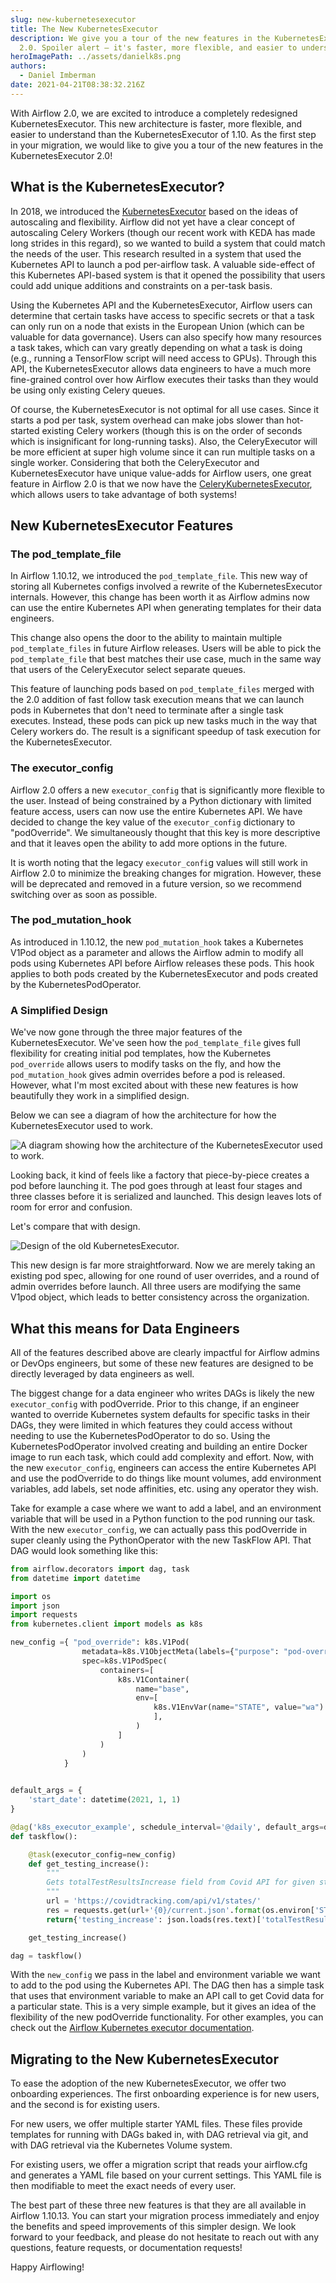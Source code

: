 ```yaml
---
slug: new-kubernetesexecutor
title: The New KubernetesExecutor
description: We give you a tour of the new features in the KubernetesExecutor
  2.0. Spoiler alert — it's faster, more flexible, and easier to understand.
heroImagePath: ../assets/danielk8s.png
authors:
  - Daniel Imberman
date: 2021-04-21T08:38:32.216Z
---
```

With Airflow 2.0, we are excited to introduce a completely redesigned KubernetesExecutor. This new architecture is faster, more flexible, and easier to understand than the KubernetesExecutor of 1.10. As the first step in your migration, we would like to give you a tour of the new features in the KubernetesExecutor 2.0!

## What is the KubernetesExecutor?

In 2018, we introduced the [KubernetesExecutor](https://airflow.apache.org/docs/apache-airflow/stable/executor/kubernetes.html) based on the ideas of autoscaling and flexibility. Airflow did not yet have a clear concept of autoscaling Celery Workers (though our recent work with KEDA has made long strides in this regard), so we wanted to build a system that could match the needs of the user. This research resulted in a system that used the Kubernetes API to launch a pod per-airflow task. A valuable side-effect of this Kubernetes API-based system is that it opened the possibility that users could add unique additions and constraints on a per-task basis.

Using the Kubernetes API and the KubernetesExecutor, Airflow users can determine that certain tasks have access to specific secrets or that a task can only run on a node that exists in the European Union (which can be valuable for data governance). Users can also specify how many resources a task takes, which can vary greatly depending on what a task is doing (e.g., running a TensorFlow script will need access to GPUs). Through this API, the KubernetesExecutor allows data engineers to have a much more fine-grained control over how Airflow executes their tasks than they would be using only existing Celery queues.

Of course, the KubernetesExecutor is not optimal for all use cases. Since it starts a pod per task, system overhead can make jobs slower than hot-started existing Celery workers (though this is on the order of seconds which is insignificant for long-running tasks). Also, the CeleryExecutor will be more efficient at super high volume since it can run multiple tasks on a single worker. Considering that both the CeleryExecutor and KubernetesExecutor have unique value-adds for Airflow users, one great feature in Airflow 2.0 is that we now have the [CeleryKubernetesExecutor](https://airflow.apache.org/docs/apache-airflow/stable/executor/celery_kubernetes.html), which allows users to take advantage of both systems!

## New KubernetesExecutor Features

### **The pod_template_file**

In Airflow 1.10.12, we introduced the `pod_template_file`. This new way of storing all Kubernetes configs involved a rewrite of the KubernetesExecutor internals. However, this change has been worth it as Airflow admins now can use the entire Kubernetes API when generating templates for their data engineers.

This change also opens the door to the ability to maintain multiple `pod_template_files` in future Airflow releases. Users will be able to pick the `pod_template_file` that best matches their use case, much in the same way that users of the CeleryExecutor select separate queues.

This feature of launching pods based on `pod_template_files` merged with the 2.0 addition of fast follow task execution means that we can launch pods in Kubernetes that don't need to terminate after a single task executes. Instead, these pods can pick up new tasks much in the way that Celery workers do. The result is a significant speedup of task execution for the KubernetesExecutor.

### **The executor_config**

Airflow 2.0 offers a new `executor_config` that is significantly more flexible to the user. Instead of being constrained by a Python dictionary with limited feature access, users can now use the entire Kubernetes API. We have decided to change the key value of the `executor_config` dictionary to "podOverride". We simultaneously thought that this key is more descriptive and that it leaves open the ability to add more options in the future.

It is worth noting that the legacy `executor_confi`g values will still work in Airflow 2.0 to minimize the breaking changes for migration. However, these will be deprecated and removed in a future version, so we recommend switching over as soon as possible.

### **The pod_mutation_hook**

As introduced in 1.10.12, the new `pod_mutation_hook` takes a Kubernetes V1Pod object as a parameter and allows the Airflow admin to modify all pods using Kubernetes API before Airflow releases these pods. This hook applies to both pods created by the KubernetesExecutor and pods created by the KubernetesPodOperator.

### **A Simplified Design**

We've now gone through the three major features of the KubernetesExecutor. We've seen how the `pod_template_file` gives full flexibility for creating initial pod templates, how the Kubernetes `pod_override` allows users to modify tasks on the fly, and how the `pod_mutation_hook` gives admin overrides before a pod is released. However, what I'm most excited about with these new features is how beautifully they work in a simplified design.

Below we can see a diagram of how the architecture for how the KubernetesExecutor used to work.

![A diagram showing how the architecture of the KubernetesExecutor used to work.](../assets/imagek8s1.png "A diagram showing how the architecture of the KubernetesExecutor used to work.")

Looking back, it kind of feels like a factory that piece-by-piece creates a pod before launching it. The pod goes through at least four stages and three classes before it is serialized and launched. This design leaves lots of room for error and confusion.

Let's compare that with design.

![Design of the old KubernetesExecutor.](../assets/imagek8s2.png "Design of the old KubernetesExecutor.")

This new design is far more straightforward. Now we are merely taking an existing pod spec, allowing for one round of user overrides, and a round of admin overrides before launch. All three users are modifying the same V1pod object, which leads to better consistency across the organization.

## What this means for Data Engineers

All of the features described above are clearly impactful for Airflow admins or DevOps engineers, but some of these new features are designed to be directly leveraged by data engineers as well.

The biggest change for a data engineer who writes DAGs is likely the new `executor_config` with podOverride. Prior to this change, if an engineer wanted to override Kubernetes system defaults for specific tasks in their DAGs, they were limited in which features they could access without needing to use the KubernetesPodOperator to do so. Using the KubernetesPodOperator involved creating and building an entire Docker image to run each task, which could add complexity and effort. Now, with the new `executor_config`, engineers can access the entire Kubernetes API and use the podOverride to do things like mount volumes, add environment variables, add labels, set node affinities, etc. using any operator they wish.

Take for example a case where we want to add a label, and an environment variable that will be used in a Python function to the pod running our task. With the new `executor_config`, we can actually pass this podOverride in super cleanly using the PythonOperator with the new TaskFlow API. That DAG would look something like this:

```python
from airflow.decorators import dag, task
from datetime import datetime

import os
import json
import requests
from kubernetes.client import models as k8s

new_config ={ "pod_override": k8s.V1Pod(
                metadata=k8s.V1ObjectMeta(labels={"purpose": "pod-override-example"}),
                spec=k8s.V1PodSpec(
                    containers=[
                        k8s.V1Container(
                            name="base",
                            env=[
                                k8s.V1EnvVar(name="STATE", value="wa")
                                ],
                            )
                        ]
                    )
                )
            }
            

default_args = {
    'start_date': datetime(2021, 1, 1)
}

@dag('k8s_executor_example', schedule_interval='@daily', default_args=default_args, catchup=False)
def taskflow():

    @task(executor_config=new_config)
    def get_testing_increase():
        """
        Gets totalTestResultsIncrease field from Covid API for given state and returns value
        """
        url = 'https://covidtracking.com/api/v1/states/'
        res = requests.get(url+'{0}/current.json'.format(os.environ['STATE']))
        return{'testing_increase': json.loads(res.text)['totalTestResultsIncrease']}

    get_testing_increase()

dag = taskflow()
```

With the `new_config` we pass in the label and environment variable we want to add to the pod using the Kubernetes API. The DAG then has a simple task that uses that environment variable to make an API call to get Covid data for a particular state. This is a very simple example, but it gives an idea of the flexibility of the new podOverride functionality. For other examples, you can check out the [Airflow Kubernetes executor documentation](https://airflow.apache.org/docs/apache-airflow/stable/executor/kubernetes.html#pod-override).

## Migrating to the New KubernetesExecutor

To ease the adoption of the new KubernetesExecutor, we offer two onboarding experiences. The first onboarding experience is for new users, and the second is for existing users.

For new users, we offer multiple starter YAML files. These files provide templates for running with DAGs baked in, with DAG retrieval via git, and with DAG retrieval via the Kubernetes Volume system.

For existing users, we offer a migration script that reads your airflow.cfg and generates a YAML file based on your current settings. This YAML file is then modifiable to meet the exact needs of every user.

The best part of these three new features is that they are all available in Airflow 1.10.13. You can start your migration process immediately and enjoy the benefits and speed improvements of this simpler design. We look forward to your feedback, and please do not hesitate to reach out with any questions, feature requests, or documentation requests!

Happy Airflowing!